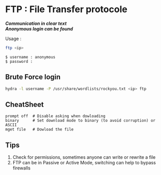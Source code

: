 # FTP : File Transfer protocole

***Communication in clear text***  
***Anonymous login can be found***

Usage :
```bash
ftp <ip>
```
```
$ username : anonymous  
$ password : 
```

## Brute Force login
```bash
hydra -l username -P /usr/share/wordlists/rockyou.txt <ip> ftp
```

## CheatSheet
```ftp
prompt off 	# Disable asking when dowloading
binary 		# Set download mode to binary (to avoid corruption) or ASCII
mget file 	# Dowload the file
```
## Tips
1. Check for permissions, sometimes anyone can write or rewrite a file  
2. FTP can be in Passive or Active Mode, switching can help to bypass firewalls